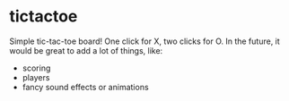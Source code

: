# tictactoe
Simple tic-tac-toe board! One click for X, two clicks for O. In the future, it would be great to add a lot of things, like:
* scoring
* players
* fancy sound effects or animations
